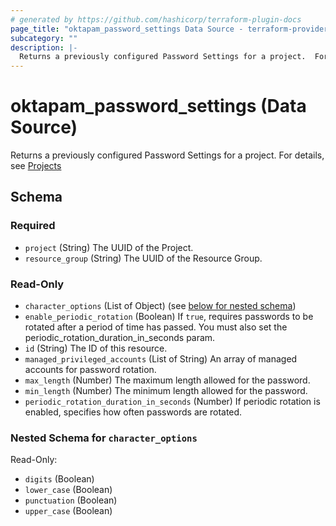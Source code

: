 ```yaml
---
# generated by https://github.com/hashicorp/terraform-plugin-docs
page_title: "oktapam_password_settings Data Source - terraform-provider-oktapam"
subcategory: ""
description: |-
  Returns a previously configured Password Settings for a project.  For details, see Projects https://help.okta.com/en/programs/opa-pam/Content/Topics/privileged-access/pam-projects.htm
---
```


# oktapam_password_settings (Data Source)

Returns a previously configured Password Settings for a project.  For details, see [Projects](https://help.okta.com/en/programs/opa-pam/Content/Topics/privileged-access/pam-projects.htm)



<!-- schema generated by tfplugindocs -->
## Schema

### Required

- `project` (String) The UUID of the Project.
- `resource_group` (String) The UUID of the Resource Group.

### Read-Only

- `character_options` (List of Object) (see [below for nested schema](#nestedatt--character_options))
- `enable_periodic_rotation` (Boolean) If `true`, requires passwords to be rotated after a period of time has passed. You must also set the periodic_rotation_duration_in_seconds param.
- `id` (String) The ID of this resource.
- `managed_privileged_accounts` (List of String) An array of managed accounts for password rotation.
- `max_length` (Number) The maximum length allowed for the password.
- `min_length` (Number) The minimum length allowed for the password.
- `periodic_rotation_duration_in_seconds` (Number) If periodic rotation is enabled, specifies how often passwords are rotated.

<a id="nestedatt--character_options"></a>
### Nested Schema for `character_options`

Read-Only:

- `digits` (Boolean)
- `lower_case` (Boolean)
- `punctuation` (Boolean)
- `upper_case` (Boolean)


